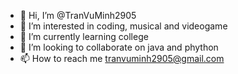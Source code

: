 - 👋 Hi, I’m @TranVuMinh2905
- 👀 I’m interested in coding, musical and videogame
- 🌱 I’m currently learning college
- 💞️ I’m looking to collaborate on java and phython
- 📫 How to reach me tranvuminh2905@gmail.com

<!---
TranVuMinh2905/TranVuMinh2905 is a ✨ special ✨ repository because its `README.md` (this file) appears on your GitHub profile.
You can click the Preview link to take a look at your changes.
--->
